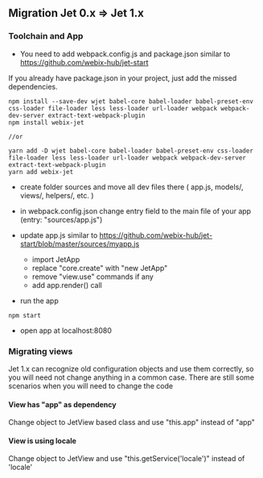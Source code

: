 Migration Jet 0.x => Jet 1.x
-----------------------------

### Toolchain and App

- You need to add webpack.config.js and package.json similar to https://github.com/webix-hub/jet-start 

If you already have package.json in your project, just add the missed dependencies.

```
npm install --save-dev wjet babel-core babel-loader babel-preset-env css-loader file-loader less less-loader url-loader webpack webpack-dev-server extract-text-webpack-plugin
npm install webix-jet

//or

yarn add -D wjet babel-core babel-loader babel-preset-env css-loader file-loader less less-loader url-loader webpack webpack-dev-server extract-text-webpack-plugin
yarn add webix-jet
```

- create folder sources and move all dev files there ( app.js, models/, views/, helpers/, etc. )
- in webpack.config.json change entry field to the main file of your app (entry: "sources/app.js")

- update app.js similar to https://github.com/webix-hub/jet-start/blob/master/sources/myapp.js

    - import JetApp
    - replace "core.create" with "new JetApp"
    - remove "view.use" commands if any
    - add app.render() call

- run the app 

```
npm start
```
- open app at localhost:8080

### Migrating views

Jet 1.x can recognize old configuration objects and use them correctly, so you will need not change anything in a common case. There are still some scenarios when you will need to change the code

#### View has "app" as dependency

Change object to JetView based class and use "this.app" instead of "app"

#### View is using locale

Change object to JetView and use "this.getService('locale')" instead of 'locale'